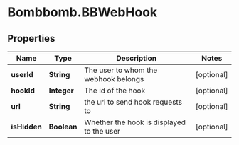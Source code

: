 # Bombbomb.BBWebHook

## Properties
Name | Type | Description | Notes
------------ | ------------- | ------------- | -------------
**userId** | **String** | The user to whom the webhook belongs | [optional] 
**hookId** | **Integer** | The id of the hook | [optional] 
**url** | **String** | the url to send hook requests to | [optional] 
**isHidden** | **Boolean** | Whether the hook is displayed to the user | [optional] 


